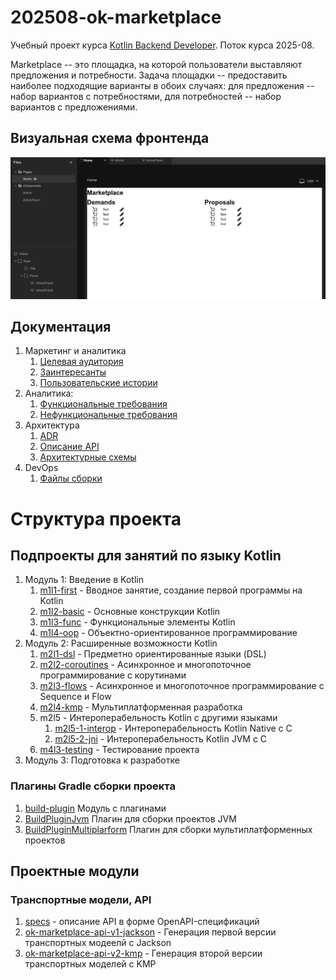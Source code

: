 # 202508-ok-marketplace

Учебный проект курса
[Kotlin Backend Developer](https://otus.ru/lessons/kotlin/).
Поток курса 2025-08.

Marketplace -- это площадка, на которой пользователи выставляют предложения и потребности. Задача
площадки -- предоставить наиболее подходящие варианты в обоих случаях: для предложения -- набор вариантов с
потребностями, для потребностей -- набор вариантов с предложениями.

## Визуальная схема фронтенда

![Макет фронта](imgs/design-layout.png)

## Документация

1. Маркетинг и аналитика
    1. [Целевая аудитория](./docs/01-biz/01-target-audience.md)
    2. [Заинтересанты](./docs/01-biz/02-stakeholders.md)
    3. [Пользовательские истории](./docs/01-biz/03-bizreq.md)
2. Аналитика:
    1. [Функциональные требования](./docs/02-analysis/01-functional-requiremens.md)
    2. [Нефункциональные требования](./docs/02-analysis/02-nonfunctional-requirements.md)
3. Архитектура
    1. [ADR](docs/03-architecture/01-adrs.md)
    2. [Описание API](docs/03-architecture/02-api.md)
    3. [Архитектурные схемы](docs/03-architecture/03-arch.md)
4. DevOps
    1. [Файлы сборки](./deploy)

# Структура проекта

## Подпроекты для занятий по языку Kotlin

1. Модуль 1: Введение в Kotlin
   1. [m1l1-first](lessons/m1l1-first) - Вводное занятие, создание первой программы на Kotlin
   2. [m1l2-basic](lessons/m1l2-basic) - Основные конструкции Kotlin
   3. [m1l3-func](lessons/m1l3-func) - Функциональные элементы Kotlin
   4. [m1l4-oop](lessons/m1l4-oop) - Объектно-ориентированное программирование
2. Модуль 2: Расширенные возможности Kotlin
   1. [m2l1-dsl](lessons/m2l1-dsl) - Предметно ориентированные языки (DSL)
   2. [m2l2-coroutines](lessons/m2l2-coroutines) - Асинхронное и многопоточное программирование с корутинами
   3. [m2l3-flows](lessons/m2l3-flows) - Асинхронное и многопоточное программирование с Sequence и Flow
   4. [m2l4-kmp](lessons/m2l4-kmp) - Мультиплатформенная разработка
   5. m2l5 - Интероперабельность Kotlin с другими языками
       1. [m2l5-1-interop](lessons/m2l5-1-interop) - Интероперабельность Kotlin Native с C
       2. [m2l5-2-jni](lessons/m2l5-2-jni) - Интероперабельность Kotlin JVM с C
   6. [m4l3-testing](ok-marketplace-tests) - Тестирование проекта
3. Модуль 3: Подготовка к разработке

### Плагины Gradle сборки проекта

1. [build-plugin](build-plugin) Модуль с плагинами
2. [BuildPluginJvm](build-plugin/src/main/kotlin/BuildPluginJvm.kt) Плагин для сборки проектов JVM
2. [BuildPluginMultiplarform](build-plugin/src/main/kotlin/BuildPluginMultiplatform.kt) Плагин для сборки
   мультиплатформенных проектов

## Проектные модули

### Транспортные модели, API

1. [specs](specs) - описание API в форме OpenAPI-спецификаций
2. [ok-marketplace-api-v1-jackson](ok-marketplace-be/ok-marketplace-api-v1-jackson) - Генерация первой версии
   транспортных модеелй с Jackson
3. [ok-marketplace-api-v2-kmp](ok-marketplace-be/ok-marketplace-api-v2-kmp) - Генерация второй версии транспортных
   моделей с KMP

